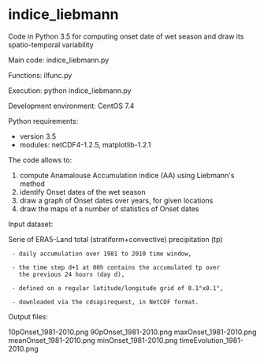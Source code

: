 # indice_liebmann
Code in Python 3.5 for computing onset date of wet season and draw its spatio-temporal variability

Main code: indice_liebmann.py

Functions: ilfunc.py

Execution: python indice_liebmann.py

Development environment: CentOS 7.4

 Python requirements:
 - version 3.5
 - modules: netCDF4-1.2.5, matplotlib-1.2.1


The code allows to:

1. compute Anamalouse Accumulation indice (AA) using Liebmann's method
2. identify Onset dates of the wet season
3. draw a graph of Onset dates over years, for given locations
4. draw the maps of a number of statistics of Onset dates

Input dataset:

Serie of ERA5-Land total (stratiform+convective) precipitation (tp)

     - daily accumulation over 1981 to 2010 time window,
     
     - the time step d+1 at 00h contains the accumulated tp over
       the previous 24 hours (day d),
       
     - defined on a regular latitude/longitude grid of 0.1°x0.1°,
     
     - downloaded via the cdsapirequest, in NetCDF format.

 Output files:
 
 10pOnset_1981-2010.png
 90pOnset_1981-2010.png
 maxOnset_1981-2010.png
 meanOnset_1981-2010.png
 minOnset_1981-2010.png
 timeEvolution_1981-2010.png
